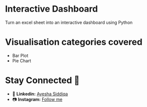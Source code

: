 # Interactive Dashboard
 Turn an excel sheet into an interactive dashboard using Python

# Visualisation categories covered
- Bar Plot
- Pie Chart

# Stay Connected 🤝
- 💼 **Linkedin:** [Ayesha Siddiqa](https://www.linkedin.com/in/ayesha67?utm_source=share&utm_campaign=share_via&utm_content=profile&utm_medium=android_app)
- 📷 **Instagram:** [Follow me](https://www.instagram.com/__ayesh_7?igsh=OGQ5ZDc2ODk2ZA==)
